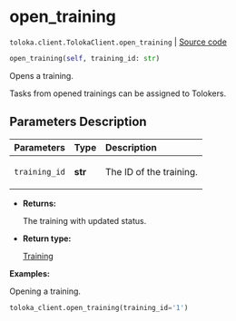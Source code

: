 # open_training
`toloka.client.TolokaClient.open_training` | [Source code](https://github.com/Toloka/toloka-kit/blob/v1.1.4/src/client/__init__.py#L1989)

```python
open_training(self, training_id: str)
```

Opens a training.


Tasks from opened trainings can be assigned to Tolokers.

## Parameters Description

| Parameters | Type | Description |
| :----------| :----| :-----------|
`training_id`|**str**|<p>The ID of the training.</p>

* **Returns:**

  The training with updated status.

* **Return type:**

  [Training](toloka.client.training.Training.md)

**Examples:**

Opening a training.

```python
toloka_client.open_training(training_id='1')
```
